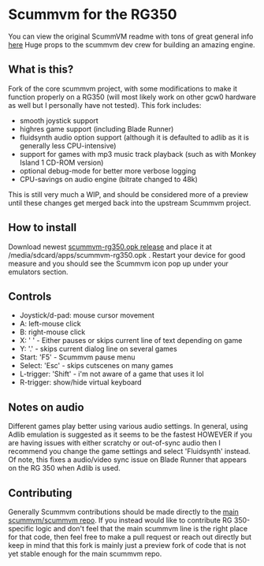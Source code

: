 # Scummvm for the RG350

You can view the original ScummVM readme with tons of great general info [here](https://github.com/scummvm/scummvm)
Huge props to the scummvm dev crew for building an amazing engine.

## What is this?

Fork of the core scummvm project, with some modifications to make it function properly on a RG350 (will most likely work on other gcw0 hardware as well but I personally have not tested). This fork includes:

- smooth joystick support
- highres game support (including Blade Runner)
- fluidsynth audio option support (although it is defaulted to adlib as it is generally less CPU-intensive)
- support for games with mp3 music track playback (such as with Monkey Island 1 CD-ROM version)
- optional debug-mode for better more verbose logging
- CPU-savings on audio engine (bitrate changed to 48k)

This is still very much a WIP, and should be considered more of a preview until these changes get merged back into the upstream Scummvm project.

## How to install
Download newest [scummvm-rg350.opk release](https://github.com/craigsc/scummvm-rg350/releases) and place it at /media/sdcard/apps/scummvm-rg350.opk . Restart your device for good measure and you should see the Scummvm icon pop up under your emulators section.

## Controls
- Joystick/d-pad: mouse cursor movement
- A: left-mouse click
- B: right-mouse click
- X: ' ' - Either pauses or skips current line of text depending on game
- Y: '.' - skips current dialog line on several games
- Start: 'F5' - Scummvm pause menu
- Select: 'Esc' - skips cutscenes on many games
- L-trigger: 'Shift' - i'm not aware of a game that uses it lol
- R-trigger: show/hide virtual keyboard

## Notes on audio
Different games play better using various audio settings. In general, using Adlib emulation is suggested as it seems to be the fastest HOWEVER if you are having issues with either scratchy or out-of-sync audio then I recommend you change the game settings and select 'Fluidsynth' instead. Of note, this fixes a audio/video sync issue on Blade Runner that appears on the RG 350 when Adlib is used.

## Contributing
Generally Scummvm contributions should be made directly to the [main scummvm/scummvm repo](https://github.com/scummvm/scummvm). If you instead would like to contribute RG 350-specific logic and don't feel that the main scummvm line is the right place for that code, then feel free to make a pull request or reach out directly but keep in mind that this fork is mainly just a preview fork of code that is not yet stable enough for the main scummvm repo.
